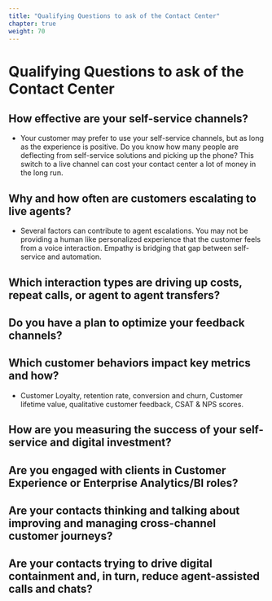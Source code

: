 ```yaml
---
title: "Qualifying Questions to ask of the Contact Center"
chapter: true
weight: 70
---
```


# Qualifying Questions to ask of the Contact Center


## How effective are your self-service channels? 

- Your customer may prefer to use your self-service channels, but as long as the experience is positive. Do you know how many people are deflecting from self-service solutions and picking up the phone? This switch to a live channel can cost your contact center a lot of money in the long run. 

## Why and how often are customers escalating to live agents? 

- Several factors can contribute to agent escalations. You may not be providing a human like personalized experience that the customer feels from a voice interaction. Empathy is bridging that gap between self-service and automation. 

## Which interaction types are driving up costs, repeat calls, or agent to agent transfers?

## Do you have a plan to optimize your feedback channels? 

## Which customer behaviors impact key metrics and how? 

- Customer Loyalty, retention rate, conversion and churn, Customer lifetime value, qualitative customer feedback, CSAT & NPS scores. 

## How are you measuring the success of your self-service and digital investment?

## Are you engaged with clients in Customer Experience or Enterprise Analytics/BI roles? 

## Are your contacts thinking and talking about improving and managing cross-channel customer journeys? 

## Are your contacts trying to drive digital containment and, in turn, reduce agent-assisted calls and chats?

